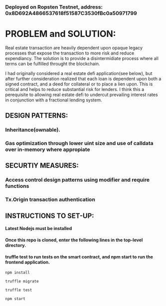 ### Deployed on Ropsten Testnet, address: 0x8D692A4866537618f51587C3530fBc0a50971799

# PROBLEM and SOLUTION:

Real estate transaction are heavily dependent upon opaque legacy processes that expose the transaction to more risk and reduce expendiancy.
The solution is to provide a disintermidiate process where all terms can be fulfilled throught the blockchain.

I had originally considered a real estate defi application(see below), but after further consideration realized that each loan is dependent upon 
both a signed contract, and a deed for collateral or to place a lien upon. This is critical and helps to reduce substantial risk for lenders. I think this a perequisite to allowing real estate defi to undercut prevailing interest rates in conjunction with a fractional lending system.



## DESIGN PATTERNS:

### Inheritance(ownable).
### Gas optimization through lower uint size and use of calldata over in-memory where appropiate


## SECURTIY MEASURES:

### Access control design patterns using modifier and require functions
### Tx.Origin transaction authentication


## INSTRUCTIONS TO SET-UP:

#### Latest Nodejs must be installed
#### Once this repo is cloned, enter the following lines in the top-level directory.
#### truffle test to run tests on the smart contract, and npm start to run the frontend application.

``` 
npm install

truffle migrate

truffle test

npm start

```
